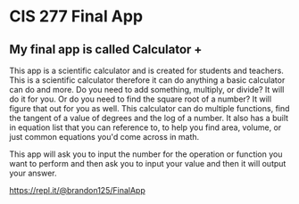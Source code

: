# CIS 277 Final App
## My final app is called Calculator +
 
This app is a scientific calculator and is created for students and teachers. This is a scientific calculator therefore it can do anything a basic calculator can do and more. Do you need to add something, multiply, or divide? It will do it for you. Or do you need to find the square root of a number? It will figure that out for you as well. This calculator can do multiple functions, find the tangent of a value of degrees and the log of a number. It also has a built in equation list that you can reference to, to help you find area, volume, or just common equations you'd come across in math. 

This app will ask you to input the number for the operation or function you want to perform and then ask you to input your value and then it will output your answer.

 https://repl.it/@brandon125/FinalApp

